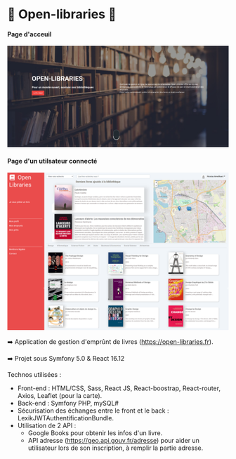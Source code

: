 # :closed_book: Open-libraries :closed_book:


#### Page d'acceuil
![Page d'acceuil](./home.png "acceuil")

#### Page d'un utilsateur connecté
![Page utilisateur connecté](./home-user.png "acceuil")


:arrow_right:   Application de gestion d'emprûnt de livres (https://open-libraries.fr).

:arrow_right:   Projet sous Symfony 5.0 & React 16.12

Technos utilisées :

* Front-end : HTML/CSS, Sass, React JS, React-boostrap, React-router, Axios, Leaflet (pour la carte).
* Back-end : Symfony PHP, mySQL#
* Sécurisation des échanges entre le front et le back : LexikJWTAuthentificationBundle.
* Utilisation de 2 API : 
  * Google Books pour obtenir les infos d'un livre.
  * API adresse (https://geo.api.gouv.fr/adresse) pour aider un utilisateur lors de son inscription, à remplir la partie adresse.

